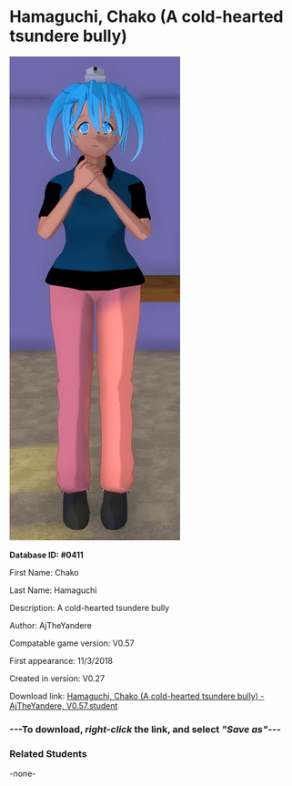 # Hamaguchi, Chako (A cold-hearted tsundere bully)

<img src="../../Files/Images/Hamaguchi, Chako (A cold-hearted tsundere bully).png" title="Hamaguchi, Chako (A cold-hearted tsundere bully) - AjTheYandere, V0.57">

**Database ID: #0411**

First Name: Chako

Last Name: Hamaguchi

Description: A cold-hearted tsundere bully

Author: AjTheYandere

Compatable game version: V0.57

First appearance: 11/3/2018

Created in version: V0.27

Download link: <a href="https://raw.githubusercontent.com/Arbiter1223/Daigaku-Gurashi-Custom-Students/master/Files/Student%20Files/Hamaguchi%2C%20Chako%20(A%20cold-hearted%20tsundere%20bully)%20-%20AjTheYandere%2C%20V0.57.student">Hamaguchi, Chako (A cold-hearted tsundere bully) - AjTheYandere, V0.57.student</a>

### ---**To download, _right-click_ the link, and select _"Save as"_**---

### Related Students

-none-
